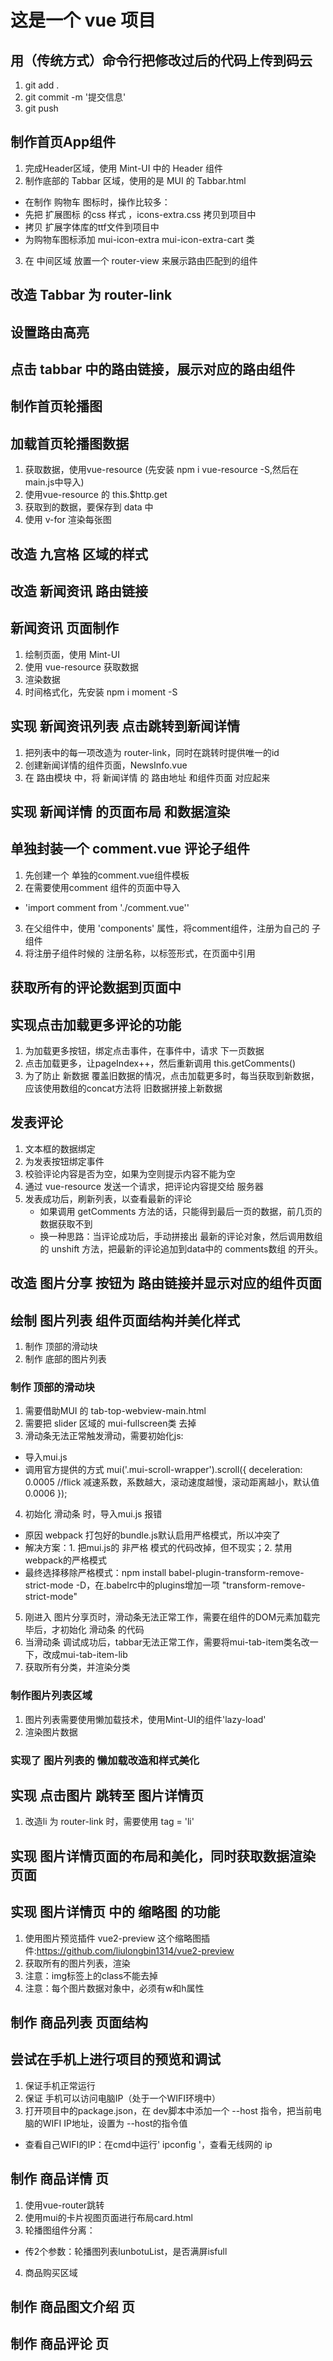 # 这是一个 vue 项目

## 用（传统方式）命令行把修改过后的代码上传到码云
1. git add .
2. git commit -m '提交信息'
3. git push

## 制作首页App组件
1. 完成Header区域，使用 Mint-UI 中的 Header 组件
2. 制作底部的 Tabbar 区域，使用的是 MUI 的 Tabbar.html
 + 在制作 购物车 图标时，操作比较多：
 + 先把 扩展图标 的css 样式 ，icons-extra.css 拷贝到项目中
 + 拷贝 扩展字体库的ttf文件到项目中
 + 为购物车图标添加 mui-icon-extra mui-icon-extra-cart 类
3. 在 中间区域 放置一个 router-view 来展示路由匹配到的组件

## 改造 Tabbar 为 router-link

## 设置路由高亮

## 点击 tabbar 中的路由链接，展示对应的路由组件

## 制作首页轮播图

## 加载首页轮播图数据
1. 获取数据，使用vue-resource (先安装 npm i vue-resource -S,然后在main.js中导入)
2. 使用vue-resource 的 this.$http.get
3. 获取到的数据，要保存到 data 中
4. 使用 v-for 渲染每张图

## 改造 九宫格 区域的样式

## 改造 新闻资讯 路由链接

## 新闻资讯 页面制作
1. 绘制页面，使用 Mint-UI
2. 使用 vue-resource 获取数据
3. 渲染数据
4. 时间格式化，先安装 npm i moment -S

## 实现 新闻资讯列表 点击跳转到新闻详情
1. 把列表中的每一项改造为 router-link，同时在跳转时提供唯一的id
2. 创建新闻详情的组件页面，NewsInfo.vue
3. 在 路由模块 中，将 新闻详情 的 路由地址 和组件页面 对应起来

## 实现 新闻详情 的页面布局 和数据渲染

## 单独封装一个 comment.vue 评论子组件
1. 先创建一个 单独的comment.vue组件模板
2. 在需要使用comment 组件的页面中导入
  + 'import comment from './comment.vue''
3. 在父组件中，使用 'components' 属性，将comment组件，注册为自己的 子组件
4. 将注册子组件时候的 注册名称，以标签形式，在页面中引用

## 获取所有的评论数据到页面中

## 实现点击加载更多评论的功能
1. 为加载更多按钮，绑定点击事件，在事件中，请求 下一页数据
2. 点击加载更多，让pageIndex++，然后重新调用 this.getComments()
3. 为了防止 新数据 覆盖旧数据的情况，点击加载更多时，每当获取到新数据，应该使用数组的concat方法将 旧数据拼接上新数据 

## 发表评论
1. 文本框的数据绑定
2. 为发表按钮绑定事件
3. 校验评论内容是否为空，如果为空则提示内容不能为空
4. 通过 vue-resource 发送一个请求，把评论内容提交给 服务器
5. 发表成功后，刷新列表，以查看最新的评论
   + 如果调用 getComments 方法的话，只能得到最后一页的数据，前几页的数据获取不到
   + 换一种思路：当评论成功后，手动拼接出 最新的评论对象，然后调用数组的 unshift 方法，把最新的评论追加到data中的 comments数组 的开头。

## 改造 图片分享 按钮为 路由链接并显示对应的组件页面

## 绘制 图片列表 组件页面结构并美化样式
1. 制作 顶部的滑动块  
2. 制作 底部的图片列表

### 制作 顶部的滑动块
1. 需要借助MUI 的 tab-top-webview-main.html
2. 需要把 slider 区域的 mui-fullscreen类 去掉
3. 滑动条无法正常触发滑动，需要初始化js:
  + 导入mui.js
  + 调用官方提供的方式
	mui('.mui-scroll-wrapper').scroll({
		deceleration: 0.0005 //flick 减速系数，系数越大，滚动速度越慢，滚动距离越小，默认值0.0006
	});
4. 初始化 滑动条 时，导入mui.js 报错
  + 原因 webpack 打包好的bundle.js默认启用严格模式，所以冲突了
  + 解决方案：1. 把mui.js的 非严格 模式的代码改掉，但不现实；2. 禁用webpack的严格模式
  + 最终选择移除严格模式：npm install babel-plugin-transform-remove-strict-mode -D，在.babelrc中的plugins增加一项 "transform-remove-strict-mode"
5. 刚进入 图片分享页时，滑动条无法正常工作，需要在组件的DOM元素加载完毕后，才初始化 滑动条 的代码
6. 当滑动条 调试成功后，tabbar无法正常工作，需要将mui-tab-item类名改一下，改成mui-tab-item-lib
7. 获取所有分类，并渲染分类

### 制作图片列表区域
1. 图片列表需要使用懒加载技术，使用Mint-UI的组件'lazy-load'
2. 渲染图片数据

### 实现了 图片列表的 懒加载改造和样式美化

## 实现 点击图片 跳转至 图片详情页
1. 改造li 为 router-link 时，需要使用 tag = 'li'

## 实现 图片详情页面的布局和美化，同时获取数据渲染页面

## 实现 图片详情页 中的 缩略图 的功能
1. 使用图片预览插件 vue2-preview 这个缩略图插件:https://github.com/liulongbin1314/vue2-preview
2. 获取所有的图片列表，渲染
3. 注意：img标签上的class不能去掉
4. 注意：每个图片数据对象中，必须有w和h属性

## 制作 商品列表 页面结构

## 尝试在手机上进行项目的预览和调试
1. 保证手机正常运行
2. 保证 手机可以访问电脑IP（处于一个WIFI环境中）
3. 打开项目中的package.json，在 dev脚本中添加一个 --host 指令，把当前电脑的WIFI IP地址，设置为 --host的指令值
 + 查看自己WIFI的IP：在cmd中运行' ipconfig '，查看无线网的 ip

## 制作 商品详情 页
1. 使用vue-router跳转
2. 使用mui的卡片视图页面进行布局card.html
3. 轮播图组件分离：
  + 传2个参数：轮播图列表lunbotuList，是否满屏isfull
4. 商品购买区域

## 制作 商品图文介绍 页

## 制作 商品评论 页
